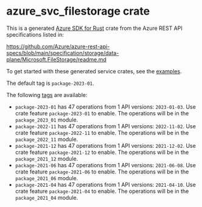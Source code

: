 # azure_svc_filestorage crate

This is a generated [Azure SDK for Rust](https://github.com/Azure/azure-sdk-for-rust) crate from the Azure REST API specifications listed in:

https://github.com/Azure/azure-rest-api-specs/blob/main/specification/storage/data-plane/Microsoft.FileStorage/readme.md

To get started with these generated service crates, see the [examples](https://github.com/Azure/azure-sdk-for-rust/blob/main/services/README.md#examples).

The default tag is `package-2023-01`.

The following [tags](https://github.com/Azure/azure-sdk-for-rust/blob/main/services/tags.md) are available:

- `package-2023-01` has 47 operations from 1 API versions: `2023-01-03`. Use crate feature `package-2023-01` to enable. The operations will be in the `package_2023_01` module.
- `package-2022-11` has 47 operations from 1 API versions: `2022-11-02`. Use crate feature `package-2022-11` to enable. The operations will be in the `package_2022_11` module.
- `package-2021-12` has 47 operations from 1 API versions: `2021-12-02`. Use crate feature `package-2021-12` to enable. The operations will be in the `package_2021_12` module.
- `package-2021-06` has 47 operations from 1 API versions: `2021-06-08`. Use crate feature `package-2021-06` to enable. The operations will be in the `package_2021_06` module.
- `package-2021-04` has 47 operations from 1 API versions: `2021-04-10`. Use crate feature `package-2021-04` to enable. The operations will be in the `package_2021_04` module.
